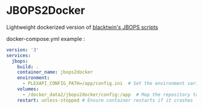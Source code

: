 # JBOPS2Docker

Lightweight dockerized version of [blacktwin's JBOPS scripts](https://github.com/blacktwin/JBOPS)

docker-compose.yml example :

```yaml
version: '3'
services:
  jbops:
    build: .
    container_name: jbops2docker
    environment:
      - PLEXAPI_CONFIG_PATH=/app/config.ini  # Set the environment variable for plexapi
    volumes:
      - /docker_data2/jbops2docker/config:/app  # Map the repository to the host
    restart: unless-stopped # Ensure container restarts if it crashes
```
